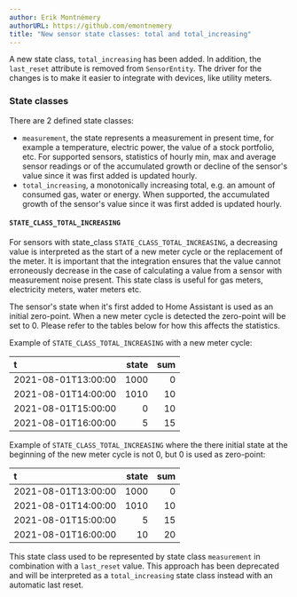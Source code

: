 ```yaml
---
author: Erik Montnémery
authorURL: https://github.com/emontnemery
title: "New sensor state classes: total and total_increasing"
---
```


A new state class, `total_increasing` has been added. In addition, the
`last_reset` attribute is removed from `SensorEntity`. The driver for the changes is to
make it easier to integrate with devices, like utility meters.

### State classes

There are 2 defined state classes:

- `measurement`, the state represents a measurement in present time, for 
   example a temperature, electric power, the value of a stock portfolio, etc. For
   supported sensors, statistics of hourly min, max and average sensor readings or of
   the accumulated growth or decline of the sensor's value since it was first added is
   updated hourly.
- `total_increasing`, a monotonically increasing total, e.g. an amount of
   consumed gas, water or energy. When supported, the accumulated growth of the sensor's
   value since it was first added is updated hourly.

#### `STATE_CLASS_TOTAL_INCREASING`

For sensors with state_class `STATE_CLASS_TOTAL_INCREASING`, a decreasing value is
interpreted as the start of a new meter cycle or the replacement of the meter. It is
important that the integration ensures that the value cannot erroneously decrease in 
the case of calculating a value from a sensor with measurement noise present. This state
class is useful for gas meters, electricity meters, water meters etc.

The sensor's state when it's first added to Home Assistant is used as an initial
zero-point. When a new meter cycle is detected the zero-point will be set to 0.
Please refer to the tables below for how this affects the statistics.

Example of `STATE_CLASS_TOTAL_INCREASING` with a new meter cycle:

| t                      | state  | sum  |
| :--------------------- | -----: | ---: |
|   2021-08-01T13:00:00  |  1000  |   0  |
|   2021-08-01T14:00:00  |  1010  |  10  |
|   2021-08-01T15:00:00  |     0  |  10  |
|   2021-08-01T16:00:00  |     5  |  15  |

Example of `STATE_CLASS_TOTAL_INCREASING` where the there initial state at the beginning
of the new meter cycle is not 0, but 0 is used as zero-point:

| t                      | state  | sum  |
| :--------------------- | -----: | ---: |
|   2021-08-01T13:00:00  |  1000  |   0  |
|   2021-08-01T14:00:00  |  1010  |  10  |
|   2021-08-01T15:00:00  |     5  |  15  |
|   2021-08-01T16:00:00  |    10  |  20  |

This state class used to be represented by state class `measurement` in combination with a `last_reset` value. This approach has been deprecated and will be interpreted as a `total_increasing` state class instead with an automatic last reset.
